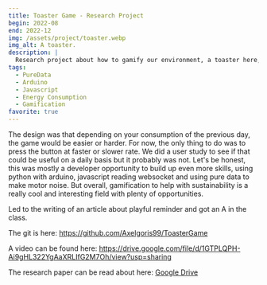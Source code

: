 ```yaml
---
title: Toaster Game - Research Project
begin: 2022-08
end: 2022-12
img: /assets/project/toaster.webp
img_alt: A toaster.
description: |
  Research project about how to gamify our environment, a toaster here, and design a small game to help as an electricity consumption reminder.
tags:
  - PureData
  - Arduino
  - Javascript
  - Energy Consumption
  - Gamification
favorite: true
---
```

The design was that depending on your consumption of the previous day, the game would be easier or harder. For now, the only thing to do was to press the button at faster or slower rate. We did a user study to see if that could be useful on a daily basis but it probably was not. Let's be honest, this was mostly a developer opportunity to build up even more skills, using python with arduino, javascript reading websocket and using pure data to make motor noise. But overall, gamification to help with sustainability is a really cool and interesting field with plenty of opportunities.

Led to the writing of an article about playful reminder and got an A in the class.

The git is here: <https://github.com/Axelgoris99/ToasterGame>

A video can be found here: <https://drive.google.com/file/d/1GTPLQPH-Ai9gHL322YgAaXRLIfG2M7Oh/view?usp=sharing>

The research paper can be read about here: [Google Drive](https://drive.google.com/file/d/14BwHwPmStNCYf68sZ1A0zJJoGRc80hsk/view?usp=sharing)
